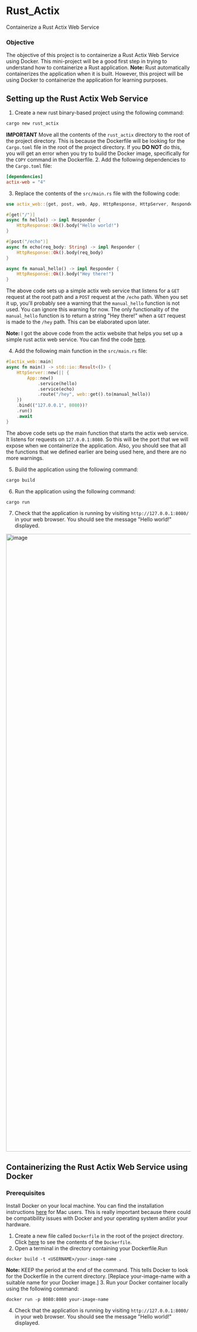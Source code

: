 # Rust_Actix
Containerize a Rust Actix Web Service

### Objective 
The objective of this project is to containerize a Rust Actix Web Service using Docker. This mini-project will be a good first step in trying to understand how to containerize a Rust application.
**Note:** Rust automatically containerizes the application when it is built. However, this project will be using Docker to containerize the application for learning purposes. 

## Setting up the Rust Actix Web Service 
1. Create a new rust binary-based project using the following command:
```bash
cargo new rust_actix
```
**IMPORTANT** Move all the contents of the `rust_actix` directory to the root of the project directory. This is because the Dockerfile will be looking for the `Cargo.toml` file in the root of the project directory. If you **DO NOT** do this, you will get an error when you try to build the Docker image, specifically for the `COPY` command in the Dockerfile.
2. Add the following dependencies to the `Cargo.toml` file:
```toml
[dependencies]
actix-web = "4"
```
3. Replace the contents of the `src/main.rs` file with the following code:
```rust
use actix_web::{get, post, web, App, HttpResponse, HttpServer, Responder};

#[get("/")]
async fn hello() -> impl Responder {
    HttpResponse::Ok().body("Hello world!")
}

#[post("/echo")]
async fn echo(req_body: String) -> impl Responder {
    HttpResponse::Ok().body(req_body)
}

async fn manual_hello() -> impl Responder {
    HttpResponse::Ok().body("Hey there!")
}
```
The above code sets up a simple actix web service that listens for a `GET` request at the root path and a `POST` request at the `/echo` path. When you set it up, you'll probably see a warning that the `manual_hello` function is not used. You can ignore this warning for now.
The only functionality of the `manual_hello` function is to return a string "Hey there!" when a `GET` request is made to the `/hey` path. This can be elaborated upon later. 

**Note:** I got the above code from the actix website that helps you set up a simple rust actix web service. You can find the code [here](https://actix.rs/docs/getting-started). 

4. Add the following main function in the `src/main.rs` file:
```rust
#[actix_web::main]
async fn main() -> std::io::Result<()> {
    HttpServer::new(|| {
        App::new()
            .service(hello)
            .service(echo)
            .route("/hey", web::get().to(manual_hello))
    })
    .bind(("127.0.0.1", 8080))?
    .run()
    .await
}
```
The above code sets up the main function that starts the actix web service. It listens for requests on `127.0.0.1:8080`. So this will be the port that we will expose when we containerize the application. Also, you should see that all the functions that we defined earlier are being used here, and there are no more warnings.

5. Build the application using the following command:
```bash
cargo build
```
6. Run the application using the following command:
```bash
cargo run
```
7. Check that the application is running by visiting `http://127.0.0.1:8080/` in your web browser. You should see the message "Hello world!" displayed. 
<img width="1683" alt="image" src="https://github.com/AaryaDesai1/Rust_Actix/assets/143753050/ff8f06a4-de6a-4669-96f9-2f94ecc0bfda">


## Containerizing the Rust Actix Web Service using Docker

### Prerequisites
Install Docker on your local machine. You can find the installation instructions [here](https://docs.docker.com/desktop/install/mac-install/) for Mac users. This is really important because there could be compatibility issues with Docker and your operating system and/or your hardware. 

1. Create a new file called `Dockerfile` in the root of the project directory. Click [here]() to see the contents of the `Dockerfile`.
2. Open a terminal in the directory containing your Dockerfile.Run 
```
docker build -t <USERNAME>/your-image-name . 
```
**Note:** KEEP the period at the end of the command. This tells Docker to look for the Dockerfile in the current directory.
[Replace your-image-name with a suitable name for your Docker image.]
3. Run your Docker container locally using the following command:
```
docker run -p 8080:8080 your-image-name
```
4. Check that the application is running by visiting `http://127.0.0.1:8080/` in your web browser. You should see the message "Hello world!" displayed. 